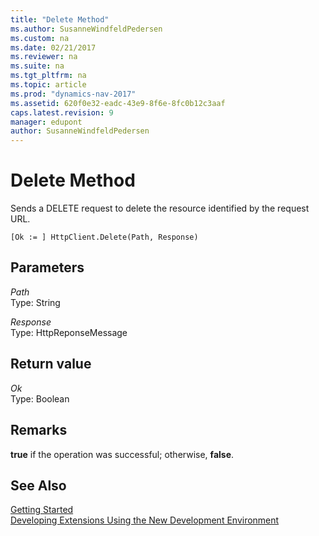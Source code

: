 ```yaml
---
title: "Delete Method"
ms.author: SusanneWindfeldPedersen
ms.custom: na
ms.date: 02/21/2017
ms.reviewer: na
ms.suite: na
ms.tgt_pltfrm: na
ms.topic: article
ms.prod: "dynamics-nav-2017"
ms.assetid: 620f0e32-eadc-43e9-8f6e-8fc0b12c3aaf
caps.latest.revision: 9
manager: edupont
author: SusanneWindfeldPedersen
---
```


# Delete Method
Sends a DELETE request to delete the resource identified by the request URL.

```
[Ok := ] HttpClient.Delete(Path, Response)
```
## Parameters
*Path*  
Type: String

*Response*  
Type: HttpReponseMessage

## Return value
*Ok*  
Type: Boolean

## Remarks
**true** if the operation was successful; otherwise, **false**.

## See Also
[Getting Started](newdev-get-started.md)  
[Developing Extensions Using the New Development Environment](newdev-dev-overview.md)
